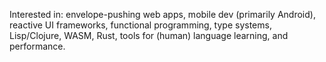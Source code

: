 Interested in: envelope-pushing web apps, mobile dev (primarily Android), reactive UI frameworks, functional programming, type systems, Lisp/Clojure, WASM, Rust, tools for (human) language learning, and performance.
